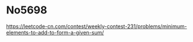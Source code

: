 # No5698

https://leetcode-cn.com/contest/weekly-contest-231/problems/minimum-elements-to-add-to-form-a-given-sum/
